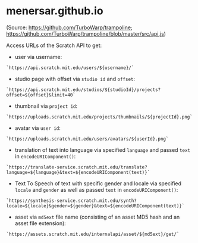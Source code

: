 # menersar.github.io

<!-- asdasmdlmlkfasd TEST -->

<!-- https://menersar.github.io/ -->

<!-- <https://menersar.github.io/Things-And-Stuff> -->

(Source: <https://github.com/TurboWarp/trampoline>; <https://github.com/TurboWarp/trampoline/blob/master/src/api.js>)

Access URLs of the Scratch API to get:

- user via username:

```console
`https://api.scratch.mit.edu/users/${username}/`
```

- studio page with offset via `studio id` and `offset`:

```console
`https://api.scratch.mit.edu/studios/${studioId}/projects?offset=${offset}&limit=40`
```

- thumbnail via `project id`:

```console
`https://uploads.scratch.mit.edu/projects/thumbnails/${projectId}.png`
```

- avatar via `user id`:

```console
`https://uploads.scratch.mit.edu/users/avatars/${userId}.png`
```

- translation of text into language via specified `language` and passed `text` in `encodeURIComponent()`:

```console
`https://translate-service.scratch.mit.edu/translate?language=${language}&text=${encodeURIComponent(text)}`
```

- Text To Speech of text with specific gender and locale via specified `locale` and `gender` as well as passed `text` in `encodeURIComponent()`:

```console
`https://synthesis-service.scratch.mit.edu/synth?locale=${locale}&gender=${gender}&text=${encodeURIComponent(text)}`
```

- asset via `md5ext` file name (consisting of an asset MD5 hash and an asset file extension):

```console
`https://assets.scratch.mit.edu/internalapi/asset/${md5ext}/get/`
```
